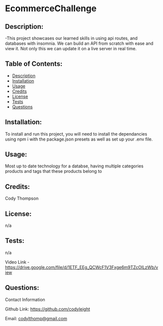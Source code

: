 # EcommerceChallenge

## Description:

-This project showcases our learned skills in using api routes, and databases with insomnia. We can build an API from scratch with ease and view it. Not only this we can update it on a live server in real time.

## Table of Contents:

- [Description](#description)
- [Installation](#installation)
- [Usage](#usage)
- [Credits](#credits)
- [License](#license)
- [Tests](#tests)
- [Questions](#questions)

## Installation:


To install and run this project, you will need to install the dependancies using npm i with the package.json presets as well as set up your .env file.

## Usage:

Most up to date technology for a databse, having multiple categories products and tags that these products belong to


## Credits:

Cody Thompson


## License:

n/a

## Tests:

n/a

Video Link - https://drive.google.com/file/d/1ETF_EEg_QCWcF1V3Fxge6m9TZcOlLzWb/view


## Questions:

Contact Information

Github Link: https://github.com/codyleight

Email: codylthomp@gmail.com